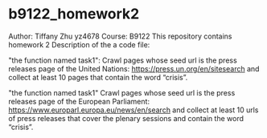 # b9122_homework2

Author: Tiffany Zhu yz4678
Course: B9122
This repository contains homework 2
Description of the a code file:

"the function named task1": Crawl pages whose seed url is the press releases page of the United Nations: https://press.un.org/en/sitesearch  and collect at least 10 pages that contain the word “crisis”.

"the function named task1" Crawl pages whose seed url is the press releases page of the European Parliament: https://www.europarl.europa.eu/news/en/search and collect at least 10 urls of press releases that cover the plenary sessions and contain the word “crisis”.
